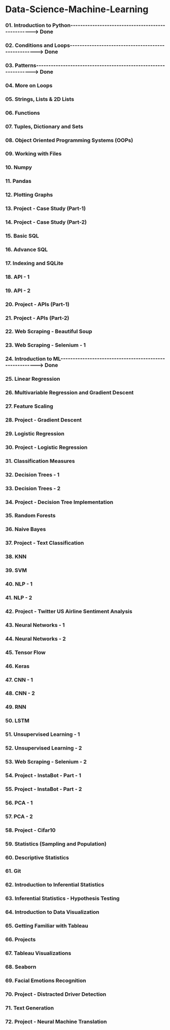 # Data-Science-Machine-Learning

### 01. Introduction to Python--------------------------------------------------> Done
### 02. Conditions and Loops----------------------------------------------------> Done
### 03. Patterns----------------------------------------------------------------> Done
### 04. More on Loops
### 05. Strings, Lists & 2D Lists
### 06. Functions
### 07. Tuples, Dictionary and Sets
### 08. Object Oriented Programming Systems (OOPs)
### 09. Working with Files
### 10. Numpy
### 11. Pandas
### 12. Plotting Graphs
### 13. Project - Case Study (Part-1)
### 14. Project - Case Study (Part-2)
### 15. Basic SQL
### 16. Advance SQL
### 17. Indexing and SQLite
### 18. API - 1
### 19. API - 2
### 20. Project - APIs (Part-1)
### 21. Project - APIs (Part-2)
### 22. Web Scraping - Beautiful Soup
### 23. Web Scraping - Selenium - 1
### 24. Introduction to ML--------------------------------------------------------> Done
### 25. Linear Regression
### 26. Multivariable Regression and Gradient Descent
### 27. Feature Scaling
### 28. Project - Gradient Descent
### 29. Logistic Regression
### 30. Project - Logistic Regression
### 31. Classification Measures
### 32. Decision Trees - 1
### 33. Decision Trees - 2
### 34. Project - Decision Tree Implementation
### 35. Random Forests
### 36. Naive Bayes
### 37. Project - Text Classification
### 38. KNN
### 39. SVM
### 40. NLP - 1
### 41. NLP - 2
### 42. Project - Twitter US Airline Sentiment Analysis
### 43. Neural Networks - 1
### 44. Neural Networks - 2
### 45. Tensor Flow
### 46. Keras
### 47. CNN - 1
### 48. CNN - 2
### 49. RNN
### 50. LSTM
### 51. Unsupervised Learning - 1
### 52. Unsupervised Learning - 2
### 53. Web Scraping - Selenium - 2
### 54. Project - InstaBot - Part - 1
### 55. Project - InstaBot - Part - 2
### 56. PCA - 1
### 57. PCA - 2
### 58. Project - Cifar10
### 59. Statistics (Sampling and Population)
### 60. Descriptive Statistics
### 61. Git
### 62. Introduction to Inferential Statistics
### 63. Inferential Statistics - Hypothesis Testing
### 64. Introduction to Data Visualization
### 65. Getting Familiar with Tableau
### 66. Projects
### 67. Tableau Visualizations
### 68. Seaborn
### 69. Facial Emotions Recognition
### 70. Project - Distracted Driver Detection
### 71. Text Generation
### 72. Project - Neural Machine Translation
